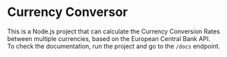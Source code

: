 # Currency Conversor

This is a Node.js project that can calculate the Currency Conversion Rates between multiple currencies, based on the European Central Bank API.<br/>
To check the documentation, run the project and go to the `/docs` endpoint.